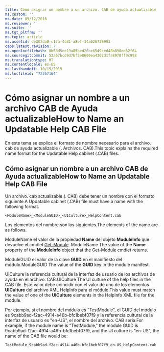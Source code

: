 ```yaml
---
title: Cómo asignar un nombre a un archivo. CAB de ayuda actualizable | Microsoft Docs
ms.custom: ''
ms.date: 09/12/2016
ms.reviewer: ''
ms.suite: ''
ms.tgt_pltfrm: ''
ms.topic: article
ms.assetid: de302da0-c17a-4d31-a8ef-14a626738993
caps.latest.revision: 7
ms.openlocfilehash: 0b58d5ee19a85bed26bc6549ced48b890cd62f64
ms.sourcegitcommit: 52a67bcd9d7bf3e8600ea4302d1fa8970ff9c998
ms.translationtype: MT
ms.contentlocale: es-ES
ms.lasthandoff: 10/15/2019
ms.locfileid: "72367164"
---
```

# <a name="how-to-name-an-updatable-help-cab-file"></a><span data-ttu-id="78ba6-102">Cómo asignar un nombre a un archivo CAB de Ayuda actualizable</span><span class="sxs-lookup"><span data-stu-id="78ba6-102">How to Name an Updatable Help CAB File</span></span>

<span data-ttu-id="78ba6-103">En este tema se explica el formato de nombre necesario para el archivo. cab de ayuda actualizable (. Archivos. CAB).</span><span class="sxs-lookup"><span data-stu-id="78ba6-103">This topic explains the required name format for the Updatable Help cabinet (.CAB) files.</span></span>

## <a name="how-to-name-an-updatable-help-cab-file"></a><span data-ttu-id="78ba6-104">Cómo asignar un nombre a un archivo CAB de Ayuda actualizable</span><span class="sxs-lookup"><span data-stu-id="78ba6-104">How to Name an Updatable Help CAB File</span></span>

<span data-ttu-id="78ba6-105">Un archivo. cab actualizable (. CAB) debe tener un nombre con el formato siguiente.</span><span class="sxs-lookup"><span data-stu-id="78ba6-105">A Updatable cabinet (.CAB) file must have a name with the following format.</span></span>

`<ModuleName>_<ModuleGUID>_<UICulture>_HelpContent.cab`

<span data-ttu-id="78ba6-106">Los elementos del nombre son los siguientes.</span><span class="sxs-lookup"><span data-stu-id="78ba6-106">The elements of the name are as follows.</span></span>

<span data-ttu-id="78ba6-107">ModuleName el valor de la propiedad **Name** del objeto **ModuleInfo** que devuelve el cmdlet [Get-Module](/powershell/module/Microsoft.PowerShell.Core/Get-Module) .</span><span class="sxs-lookup"><span data-stu-id="78ba6-107">ModuleName The value of the **Name** property of the **ModuleInfo** object that the [Get-Module](/powershell/module/Microsoft.PowerShell.Core/Get-Module) cmdlet returns.</span></span>

<span data-ttu-id="78ba6-108">ModuleGUID el valor de la clave **GUID** en el manifiesto del módulo.</span><span class="sxs-lookup"><span data-stu-id="78ba6-108">ModuleGUID The value of the **GUID** key in the module manifest.</span></span>

<span data-ttu-id="78ba6-109">UICulture la referencia cultural de la interfaz de usuario de los archivos de ayuda en el archivo. CAB.</span><span class="sxs-lookup"><span data-stu-id="78ba6-109">UICulture The UI culture of the help files in the CAB file.</span></span> <span data-ttu-id="78ba6-110">Este valor debe coincidir con el valor de uno de los elementos **UICulture** del archivo XML HelpInfo para el módulo.</span><span class="sxs-lookup"><span data-stu-id="78ba6-110">This value must match the value of one of the **UICulture** elements in the HelpInfo XML file for the module.</span></span>

<span data-ttu-id="78ba6-111">Por ejemplo, si el nombre del módulo es "TestModule", el GUID del módulo es 9cabb9ad-f2ac-4914-a46b-bfc1bebf07f9 y la referencia cultural de la interfaz de usuario es "en-US", el nombre del archivo. CAB sería:</span><span class="sxs-lookup"><span data-stu-id="78ba6-111">For example, if the module name is "TestModule," the module GUID is 9cabb9ad-f2ac-4914-a46b-bfc1bebf07f9, and the UI culture is "en-US", the name of the CAB file would be:</span></span>

`TestModule_9cabb9ad-f2ac-4914-a46b-bfc1bebf07f9_en-US_HelpContent.cab`